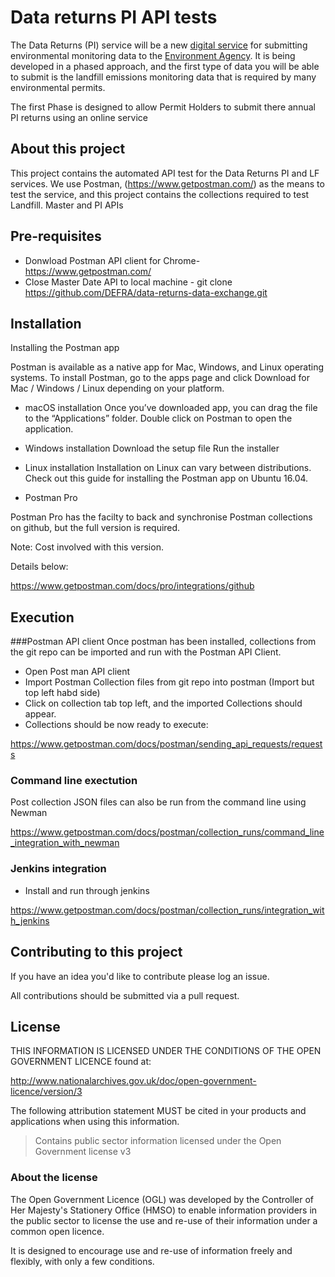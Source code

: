 # Data returns PI API tests

The Data Returns (PI) service will be a new [digital service](https://www.gov.uk/service-manual/digital-by-default) for submitting environmental monitoring data to the [Environment Agency](https://www.gov.uk/government/organisations/environment-agency).  It is being developed in a phased approach, and the first type of data you will be able to submit is the landfill emissions monitoring data that is required by many environmental permits.

The first Phase is designed to allow Permit Holders to submit there annual PI returns using an online service


## About this project

This project contains the automated API test for the Data Returns PI and LF services. We use Postman, (https://www.getpostman.com/) as the means to test the service, and this project contains the collections required to test Landfill. Master and PI APIs

## Pre-requisites
* Donwload Postman API client for Chrome- https://www.getpostman.com/
* Close Master Date API to local machine - git clone https://github.com/DEFRA/data-returns-data-exchange.git


## Installation

Installing the Postman app

Postman is available as a native app for Mac, Windows, and Linux operating systems. To install Postman, go to the apps page and click Download for Mac / Windows / Linux depending on your platform.

* macOS installation
Once you’ve downloaded app, you can drag the file to the “Applications” folder. Double click on Postman to open the application.

* Windows installation
Download the setup file
Run the installer

* Linux installation
Installation on Linux can vary between distributions. Check out this guide for installing the Postman app on Ubuntu 16.04.

* Postman Pro

Postman Pro has the facilty to back and synchronise Postman collections on github, but the full version is required. 

Note: Cost involved with this version.

Details below:

https://www.getpostman.com/docs/pro/integrations/github



## Execution

###Postman API client
Once postman has been installed, collections from the git repo can be imported and run with the Postman API Client.

* Open Post man API client
* Import Postman Collection files from git repo into postman (Import but top left habd side)
* Click on collection tab top left, and the imported Collections should appear.
* Collections should be now ready to execute:

https://www.getpostman.com/docs/postman/sending_api_requests/requests

### Command line exectution
Post collection JSON files can also be run from the command line using Newman

https://www.getpostman.com/docs/postman/collection_runs/command_line_integration_with_newman

### Jenkins integration
* Install and run through jenkins 

https://www.getpostman.com/docs/postman/collection_runs/integration_with_jenkins



## Contributing to this project

If you have an idea you'd like to contribute please log an issue.

All contributions should be submitted via a pull request.



## License

THIS INFORMATION IS LICENSED UNDER THE CONDITIONS OF THE OPEN GOVERNMENT LICENCE found at:

http://www.nationalarchives.gov.uk/doc/open-government-licence/version/3

The following attribution statement MUST be cited in your products and applications when using this information.

> Contains public sector information licensed under the Open Government license v3

### About the license

The Open Government Licence (OGL) was developed by the Controller of Her Majesty's Stationery Office (HMSO) to enable information providers in the public sector to license the use and re-use of their information under a common open licence.

It is designed to encourage use and re-use of information freely and flexibly, with only a few conditions.
